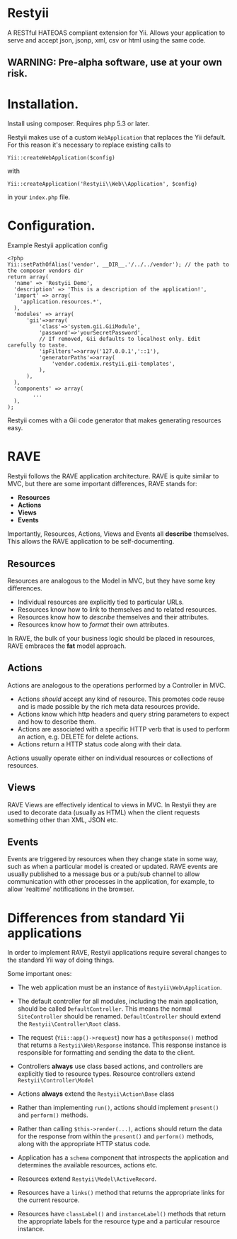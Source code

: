# Restyii

A RESTful HATEOAS compliant extension for Yii. Allows your application to serve and accept json, jsonp, xml, csv or html using the same code.


## WARNING: Pre-alpha software, use at your own risk.

# Installation.

Install using composer. Requires php 5.3 or later.

Restyii makes use of a custom `WebApplication` that replaces the Yii default. For this reason it's
necessary to replace existing calls to

    Yii::createWebApplication($config)

with

    Yii::createApplication('Restyii\\Web\\Application', $config)

in your `index.php` file.


# Configuration.

Example Restyii application config

    <?php
    Yii::setPathOfAlias('vendor', __DIR__.'/../../vendor'); // the path to the composer vendors dir
    return array(
      'name' => 'Restyii Demo',
      'description' => 'This is a description of the application!',
      'import' => array(
        'application.resources.*',
      ),
      'modules' => array(
          'gii'=>array(
              'class'=>'system.gii.GiiModule',
              'password'=>'yourSecretPassword',
              // If removed, Gii defaults to localhost only. Edit carefully to taste.
              'ipFilters'=>array('127.0.0.1','::1'),
              'generatorPaths'=>array(
                  'vendor.codemix.restyii.gii-templates',
              ),
          ),
      ),
      'components' => array(
            ...
      ),
    );


Restyii comes with a Gii code generator that makes generating resources easy.


# RAVE

Restyii follows the RAVE application architecture. RAVE is quite similar to MVC,  but there are some important differences,
RAVE stands for:

* __Resources__
* __Actions__
* __Views__
* __Events__


Importantly, Resources, Actions, Views and Events all __describe__ themselves.
This allows the RAVE application to be self-documenting.


## Resources

Resources are analogous to the Model in MVC, but they have some key differences.

* Individual resources are explicitly tied to particular URLs.
* Resources know how to link to themselves and to related resources.
* Resources know how to *describe* themselves and their attributes.
* Resources know how to *format* their own attributes.


In RAVE, the bulk of your business logic should be placed in resources, RAVE embraces the __fat__ model approach.


## Actions

Actions are analogous to the operations performed by a Controller in MVC.

* Actions *should* accept any kind of resource. This promotes code reuse and is made possible by the rich meta data resources provide.
* Actions know which http headers and query string parameters to expect and how to describe them.
* Actions are associated with a specific HTTP verb that is used to perform an action, e.g. DELETE for delete actions.
* Actions return a HTTP status code along with their data.

Actions usually operate either on individual resources or collections of resources.

## Views

RAVE Views are effectively identical to views in MVC. In Restyii they are used to decorate data (usually as HTML) when the client requests something other than XML, JSON etc.

## Events

Events are triggered by resources when they change state in some way, such as when a particular model is created or updated.
RAVE events are usually published to a message bus or a pub/sub channel to allow communication with other processes in the application,
for example, to allow 'realtime' notifications in the browser.

# Differences from standard Yii applications

In order to implement RAVE, Restyii applications require several changes to the standard Yii way of doing things.

Some important ones:

* The web application must be an instance of `Restyii\Web\Application`.

* The default controller for all modules, including the main application, should be called `DefaultController`. This means
the normal `SiteController` should be renamed. `DefaultController` should extend the `Restyii\Controller\Root` class.

* The request (`Yii::app()->request`) now has a `getResponse()` method that returns a `Restyii\Web\Response`
  instance. This response instance is responsible for formatting and sending the data to the client.

* Controllers __always__ use class based actions, and controllers are explicitly tied to resource types. Resource controllers extend `Restyii\Controller\Model`

* Actions __always__ extend the `Restyii\Action\Base` class

* Rather than implementing `run()`, actions should implement `present()` and `perform()` methods.

* Rather than calling `$this->render(...)`, actions should return the data for the response from within the `present()` and `perform()` methods, along with the appropriate HTTP status code.

* Application has a `schema` component that introspects the application and determines the available resources, actions etc.

* Resources extend `Restyii\Model\ActiveRecord`.

* Resources have a `links()` method that returns the appropriate links for the current resource.

* Resources have `classLabel()` and `instanceLabel()` methods that return the appropriate labels for the resource type and a particular resource instance.

